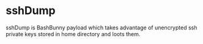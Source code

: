 # sshDump
sshDump is BashBunny payload which takes advantage of unencrypted ssh private keys stored in home directory and loots them.
